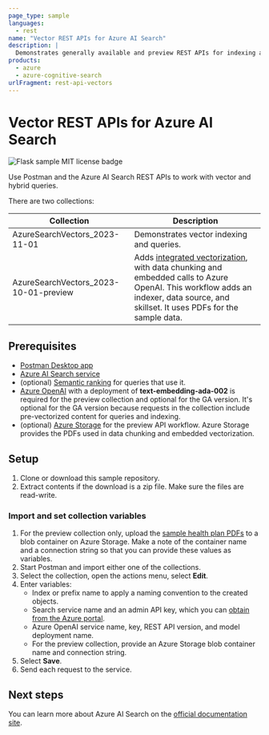 ```yaml
---
page_type: sample
languages:
  - rest
name: "Vector REST APIs for Azure AI Search"
description: |
  Demonstrates generally available and preview REST APIs for indexing and querying vectors in Azure AI Search.
products:
  - azure
  - azure-cognitive-search
urlFragment: rest-api-vectors
---
```


# Vector REST APIs for Azure AI Search

![Flask sample MIT license badge](https://img.shields.io/badge/license-MIT-green.svg)

Use Postman and the Azure AI Search REST APIs to work with vector and hybrid queries. 

There are two collections:

| Collection | Description |
|------------|-------------|
| AzureSearchVectors_2023-11-01 | Demonstrates vector indexing and queries. |
| AzureSearchVectors_2023-10-01-preview | Adds [integrated vectorization](https://learn.microsoft.com/azure/search/vector-search-integrated-vectorization), with data chunking and embedded calls to Azure OpenAI. This workflow adds an indexer, data source, and skillset. It uses PDFs for the sample data. |

## Prerequisites

+ [Postman Desktop app](https://www.getpostman.com/)
+ [Azure AI Search service](https://docs.microsoft.com/azure/search/search-create-service-portal)
+ (optional) [Semantic ranking](https://learn.microsoft.com/azure/search/semantic-how-to-enable-disable) for queries that use it.
+ [Azure OpenAI](https://learn.microsoft.com/azure/ai-services/openai/how-to/create-resource) with a deployment of **text-embedding-ada-002** is required for the preview collection and optional for the GA version. It's optional for the GA version because requests in the collection include pre-vectorized content for queries and indexing.
+ (optional) [Azure Storage](https://learn.microsoft.com/azure/storage/blobs/) for the preview API workflow. Azure Storage provides the PDFs used in data chunking and embedded vectorization.

## Setup

1. Clone or download this sample repository.
1. Extract contents if the download is a zip file. Make sure the files are read-write.

### Import and set collection variables

1. For the preview collection only, upload the [sample health plan PDFs](https://github.com/Azure-Samples/azure-search-sample-data/tree/main/health-plan) to a blob container on Azure Storage. Make a note of the container name and a connection string so that you can provide these values as variables.
1. Start Postman and import either one of the collections.
1. Select the collection, open the actions menu, select **Edit**.
1. Enter variables:
   + Index or prefix name to apply a naming convention to the created objects.
   + Search service name and an admin API key, which you can [obtain from the Azure portal](https://learn.microsoft.com/azure/search/search-get-started-vectors#copy-a-key-and-url).
   + Azure OpenAI service name, key, REST API version, and model deployment name.
   + For the preview collection, provide an Azure Storage blob container name and connection string.
1. Select **Save**.
1. Send each request to the service.

## Next steps

You can learn more about Azure AI Search on the [official documentation site](https://docs.microsoft.com/azure/search).

